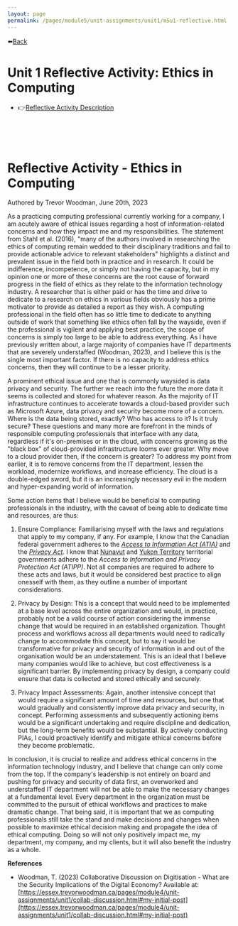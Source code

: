 ```yaml
---
layout: page
permalink: /pages/module5/unit-assignments/unit1/m5u1-reflective.html
---
```


⬅️[Back](/pages/module5/unit-assignments/unit1/m5u1.html)

# Unit 1 Reflective Activity: Ethics in Computing

- 👉[Reflective Activity Description](/pages/module5/unit-assignments/unit1/m5u1-reflective-description.html)

<br/>
<br/>
<br/>

# Reflective Activity - Ethics in Computing

Authored by Trevor Woodman, June 20th, 2023

As a practicing computing professional currently working for a company, I am acutely aware of ethical issues regarding a host of information-related concerns and how they impact me and my responsibilities. The statement from Stahl et al. (2016), "many of the authors involved in researching the ethics of computing remain wedded to their disciplinary traditions and fail to provide actionable advice to relevant stakeholders" highlights a distinct and prevalent issue in the field both in practice and in research. It could be indifference, incompetence, or simply not having the capacity, but in my opinion one or more of these concerns are the root cause of forward progress in the field of ethics as they relate to the information technology industry. A researcher that is either paid or has the time and drive to dedicate to a research on ethics in various fields obviously has a prime motivator to provide as detailed a report as they wish. A computing professional in the field often has so little time to dedicate to anything outside of work that something like ethics often fall by the wayside, even if the professional is vigilent and applying best practice, the scope of concerns is simply too large to be able to address everything. As I have previously written about, a large majority of companies have IT departments that are severely understaffed (Woodman, 2023), and I believe this is the single most important factor. If there is no capacity to address ethics concerns, then they will continue to be a lesser priority.

A prominent ethical issue and one that is commonly waysided is data privacy and security. The further we reach into the future the more data it seems is collected and stored for whatever reason. As the majority of IT infrastructure continues to accelerate towards a cloud-based provider such as Microsoft Azure, data privacy and security become more of a concern. Where is the data being stored, exactly? Who has access to it? Is it truly secure? These questions and many more are forefront in the minds of responsible computing professionals that interface with any data, regardless if it's on-premises or in the cloud, with concerns growing as the "black box" of cloud-provided infrastructure looms ever greater. Why move to a cloud provider then, if the concern is greater? To address my point from earlier, it is to remove concerns from the IT department, lessen the workload, modernize workflows, and increase efficiency. The cloud is a double-edged sword, but it is an increasingly necessary evil in the modern and hyper-expanding world of information.

Some action items that I believe would be beneficial to computing professionals in the industry, with the caveat of being able to dedicate time and resources, are thus:

1. Ensure Compliance: Familiarising myself with the laws and regulations that apply to my company, if any. For example, I know that the Canadian federal government adheres to the *[Access to Information Act (ATIA)](https://laws-lois.justice.gc.ca/eng/acts/a-1/)* and the *[Privacy Act](https://laws-lois.justice.gc.ca/ENG/ACTS/P-21/index.html)*. I know that [Nunavut](https://www.gov.nu.ca/access-information-and-protection-privacy-atipp) and [Yukon Territory](https://laws.yukon.ca/cms/images/LEGISLATION/PRINCIPAL/2018/2018-0009/2018-0009_1.pdf) territorial governments adhere to the *Access to Information and Privacy Protection Act (ATIPP)*. Not all companies are required to adhere to these acts and laws, but it would be considered best practice to align onesself with them, as they outline a number of important considerations.

2. Privacy by Design: This is a concept that would need to be implemented at a base level across the entire organization and would, in practice, probably not be a valid course of action considering the immense change that would be required in an established organization. Thought process and workflows across all departments would need to radically change to accommodate this concept, but to say it would be transformative for privacy and security of information in and out of the organisation would be an understatement. This is an ideal that I believe many companies would like to achieve, but cost effectiveness is a significant barrier. By implementing privacy by design, a company could ensure that data is collected and stored ethically and securely.

3. Privacy Impact Assessments: Again, another intensive concept that would require a significant amount of time and resources, but one that would gradually and consistently improve data privacy and security, in concept. Performing assessments and subsequently actioning items would be a significant undertaking and require discipline and dedication, but the long-term benefits would be substantial. By actively conducting PIAs, I could proactively identify and mitigate ethical concerns before they become problematic.

In conclusion, it is crucial to realize and address ethical concerns in the information technology industry, and I believe that change can only come from the top. If the company's leadership is not entirely on board and pushing for privacy and security of data first, an overworked and understaffed IT department will not be able to make the necessary changes at a fundamental level. Every department in the organization must be committed to the pursuit of ethical workflows and practices to make dramatic change. That being said, it is important that we as computing professionals still take the stand and make decisions and changes when possible to maximize ethical decision making and propagate the idea of ethical computing. Doing so will not only positively impact me, my department, my company, and my clients, but it will also benefit the industry as a whole.

**References**
- Woodman, T. (2023) Collaborative Discussion on Digitisation - What are the Security Implications of the Digital Economy? Available at: [https://essex.trevorwoodman.ca/pages/module4/unit-assignments/unit1/collab-discussion.html#my-initial-post](https://essex.trevorwoodman.ca/pages/module4/unit-assignments/unit1/collab-discussion.html#my-initial-post)
